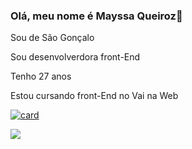 ### Olá, meu nome é Mayssa Queiroz👋
Sou de São Gonçalo

Sou desenvolverdora front-End

Tenho 27 anos

Estou cursando front-End no Vai na Web

[![card](https://github-readme-stats.vercel.app/api?username=mayssaqueirozz&theme=dark)](https://github.com/anuraghazra/github-readme-stats)

<img src= "https://img.shields.io/badge/HTML5-E34F26?style=for-the-badge&logo=html5&logoColor=white" />

<!--
**mayssaqueirozz/mayssaqueirozz** is a ✨ _special_ ✨ repository because its `README.md` (this file) appears on your GitHub profile.

Here are some ideas to get you started:

- 🔭 I’m currently working on ...
- 🌱 I’m currently learning ...
- 👯 I’m looking to collaborate on ...
- 🤔 I’m looking for help with ...
- 💬 Ask me about ...
- 📫 How to reach me: ...
- 😄 Pronouns: ...
- ⚡ Fun fact: ...
-->

